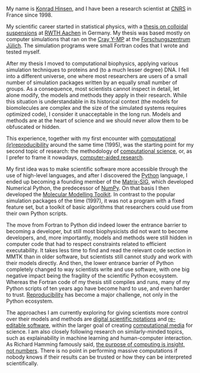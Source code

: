 My name is [Konrad Hinsen](https://khinsen.net/), and I have been a research scientist at [CNRS](https://www.cnrs.fr/) in France since 1998.

My scientific career started in statistical physics, with a [thesis on colloidal suspensions](https://de.book-info.com/isbn/3-86073-050-9.htm) at [RWTH Aachen](https://www.rwth-aachen.de/) in Germany. My thesis was based mostly on computer simulations that ran on the [Cray Y-MP](https://en.wikipedia.org/wiki/Cray_Y-MP) at the [Forschungszentrum Jülich](http://www.fz-juelich.de/). The simulation programs were small Fortran codes that I wrote and tested myself.

After my thesis I moved to computational biophysics, applying various simulation techniques to proteins and (to a much lesser degree) DNA. I fell into a different universe, one where most researchers are users of a small number of simulation packages written by an equally small number of groups. As a consequence, most scientists cannot inspect in detail, let alone modify, the models and methods they apply in their research. While this situation is understandable in its historical context (the models for biomolecules are complex and the size of the simulated systems requires optimized code), I consider it unacceptable in the long run. Models and methods are at the heart of science and we should never allow them to be obfuscated or hidden.

This experience, together with my first encounter with [computational (ir)reproducibility](Computational%20reproducibility.md) around the same time (1995), was the starting point for my second topic of research: the methodology of [computational science](Computational%20science.md), or, as I prefer to frame it nowadays, [computer-aided research](Computer-aided%20research.md).

My first idea was to make scientific software more accessible through the use of high-level languages, and after I discovered the [Python](Python.md) language, I ended up becoming a founding member of the [Matrix-SIG](https://www.python.org/community/sigs/retired/matrix-sig/), which developed Numerical Python, the predecessor of [NumPy](https://numpy.org/). On that basis I then developed the [Molecular Modelling Toolkit](https://github.com/khinsen/MMTK). In contrast to the popular simulation packages of the time (1997), it was not a program with a fixed feature set, but a toolkit of basic algorithms that researchers could use from their own Python scripts.

The move from Fortran to Python did indeed lower the entrance barrier to becoming a developer, but still most biophysicists did not want to become developers, and, more importantly, models and methods were still hidden in computer code that had to respect constraints related to efficient executability. It takes less time to find and read the relevant code section in MMTK than in older software, but scientists still cannot study and work with their models directly. And then, the lower entrance barrier of Python completely changed to way scientists write and use software, with one big negative impact being the fragility of the scientific Python ecosystem. Whereas the Fortran code of my thesis still compiles and runs, many of my Python scripts of ten years ago have become hard to use, and even harder to trust. [Reproducibility](Computational%20reproducibility.md) has become a major challenge, not only in the Python ecosystem.

The approaches I am currently exploring for giving scientists more control over their models and methods are [digital scientific notations](Digital%20scientific%20notation.md) and [re-editable software](Reusable%20vs.%20re-editable%20components.md), within the larger goal of creating [computational media](Computational%20media.md) for science. I am also closely following research on similarly-minded topics, such as explainability in machine learning and human-computer interaction. As Richard Hamming famously said, [the purpose of computing is insight, not numbers](https://www.brainyquote.com/quotes/richard_hamming_645682). There is no point in performing massive computations if nobody knows if their results can be trusted or how they can be interpreted scientifically.
